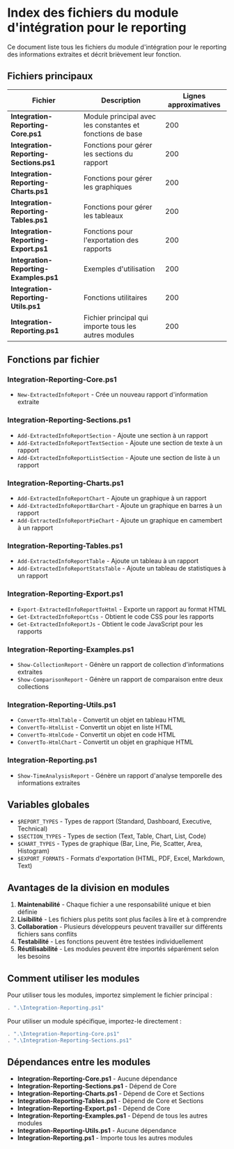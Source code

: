 # Index des fichiers du module d'intégration pour le reporting

Ce document liste tous les fichiers du module d'intégration pour le reporting des informations extraites et décrit brièvement leur fonction.

## Fichiers principaux

| Fichier | Description | Lignes approximatives |
|---------|-------------|----------------------|
| **Integration-Reporting-Core.ps1** | Module principal avec les constantes et fonctions de base | 200 |
| **Integration-Reporting-Sections.ps1** | Fonctions pour gérer les sections du rapport | 200 |
| **Integration-Reporting-Charts.ps1** | Fonctions pour gérer les graphiques | 200 |
| **Integration-Reporting-Tables.ps1** | Fonctions pour gérer les tableaux | 200 |
| **Integration-Reporting-Export.ps1** | Fonctions pour l'exportation des rapports | 200 |
| **Integration-Reporting-Examples.ps1** | Exemples d'utilisation | 200 |
| **Integration-Reporting-Utils.ps1** | Fonctions utilitaires | 200 |
| **Integration-Reporting.ps1** | Fichier principal qui importe tous les autres modules | 200 |

## Fonctions par fichier

### Integration-Reporting-Core.ps1

- `New-ExtractedInfoReport` - Crée un nouveau rapport d'information extraite

### Integration-Reporting-Sections.ps1

- `Add-ExtractedInfoReportSection` - Ajoute une section à un rapport
- `Add-ExtractedInfoReportTextSection` - Ajoute une section de texte à un rapport
- `Add-ExtractedInfoReportListSection` - Ajoute une section de liste à un rapport

### Integration-Reporting-Charts.ps1

- `Add-ExtractedInfoReportChart` - Ajoute un graphique à un rapport
- `Add-ExtractedInfoReportBarChart` - Ajoute un graphique en barres à un rapport
- `Add-ExtractedInfoReportPieChart` - Ajoute un graphique en camembert à un rapport

### Integration-Reporting-Tables.ps1

- `Add-ExtractedInfoReportTable` - Ajoute un tableau à un rapport
- `Add-ExtractedInfoReportStatsTable` - Ajoute un tableau de statistiques à un rapport

### Integration-Reporting-Export.ps1

- `Export-ExtractedInfoReportToHtml` - Exporte un rapport au format HTML
- `Get-ExtractedInfoReportCss` - Obtient le code CSS pour les rapports
- `Get-ExtractedInfoReportJs` - Obtient le code JavaScript pour les rapports

### Integration-Reporting-Examples.ps1

- `Show-CollectionReport` - Génère un rapport de collection d'informations extraites
- `Show-ComparisonReport` - Génère un rapport de comparaison entre deux collections

### Integration-Reporting-Utils.ps1

- `ConvertTo-HtmlTable` - Convertit un objet en tableau HTML
- `ConvertTo-HtmlList` - Convertit un objet en liste HTML
- `ConvertTo-HtmlCode` - Convertit un objet en code HTML
- `ConvertTo-HtmlChart` - Convertit un objet en graphique HTML

### Integration-Reporting.ps1

- `Show-TimeAnalysisReport` - Génère un rapport d'analyse temporelle des informations extraites

## Variables globales

- `$REPORT_TYPES` - Types de rapport (Standard, Dashboard, Executive, Technical)
- `$SECTION_TYPES` - Types de section (Text, Table, Chart, List, Code)
- `$CHART_TYPES` - Types de graphique (Bar, Line, Pie, Scatter, Area, Histogram)
- `$EXPORT_FORMATS` - Formats d'exportation (HTML, PDF, Excel, Markdown, Text)

## Avantages de la division en modules

1. **Maintenabilité** - Chaque fichier a une responsabilité unique et bien définie
2. **Lisibilité** - Les fichiers plus petits sont plus faciles à lire et à comprendre
3. **Collaboration** - Plusieurs développeurs peuvent travailler sur différents fichiers sans conflits
4. **Testabilité** - Les fonctions peuvent être testées individuellement
5. **Réutilisabilité** - Les modules peuvent être importés séparément selon les besoins

## Comment utiliser les modules

Pour utiliser tous les modules, importez simplement le fichier principal :

```powershell
. ".\Integration-Reporting.ps1"
```

Pour utiliser un module spécifique, importez-le directement :

```powershell
. ".\Integration-Reporting-Core.ps1"
. ".\Integration-Reporting-Sections.ps1"
```

## Dépendances entre les modules

- **Integration-Reporting-Core.ps1** - Aucune dépendance
- **Integration-Reporting-Sections.ps1** - Dépend de Core
- **Integration-Reporting-Charts.ps1** - Dépend de Core et Sections
- **Integration-Reporting-Tables.ps1** - Dépend de Core et Sections
- **Integration-Reporting-Export.ps1** - Dépend de Core
- **Integration-Reporting-Examples.ps1** - Dépend de tous les autres modules
- **Integration-Reporting-Utils.ps1** - Aucune dépendance
- **Integration-Reporting.ps1** - Importe tous les autres modules
